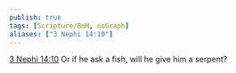 ```yaml
---
publish: true
tags: [Scripture/BoM, noGraph]
aliases: ["3 Nephi 14:10"]
---
```

[3 Nephi 14:10](https://churchofjesuschrist.org/study/scriptures/bofm/3-ne/14?lang=eng&id=p10#p10) Or if he ask a fish, will he give him a serpent?
